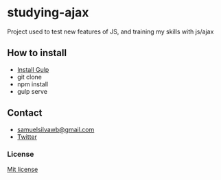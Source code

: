# studying-ajax

Project used to test new features of JS, and training my skills with js/ajax

## How to install

- [Install Gulp](https://gulpjs.org/getting-started)
- git clone
- npm install
- gulp serve

## Contact

- samuelsilvawb@gmail.com
- [Twitter](https://twitter.com/samuelsilvadev)

### License

[Mit license](https://github.com/samuelsilvadev/studying-ajax/blob/master/LICENSE.md)



